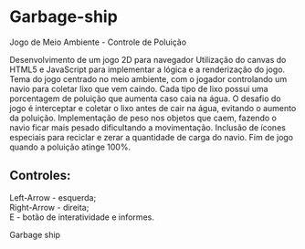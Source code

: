 # Garbage-ship

Jogo de Meio Ambiente - Controle de Poluição

Desenvolvimento de um jogo 2D para navegador Utilização do canvas do HTML5 e JavaScript para implementar a lógica e a renderização do jogo. Tema do jogo centrado no meio ambiente, com o jogador controlando um navio para coletar lixo que vem caindo. Cada tipo de lixo possui uma porcentagem de poluição que aumenta caso caia na água. O desafio do jogo é interceptar e coletar o lixo antes de cair na água, evitando o aumento da poluição. Implementação de peso nos objetos que caem, fazendo o navio ficar mais pesado dificultando a movimentação. Inclusão de ícones especiais para reciclar e zerar a quantidade de carga do navio. Fim de jogo quando a poluição atinge 100%.

<h2>Controles:</h2>
Left-Arrow - esquerda;<br>
Right-Arrow - direita; <br>
    E       - botão de interatividade e informes.

Garbage ship
